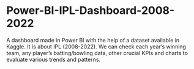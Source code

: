 # Power-BI-IPL-Dashboard-2008-2022
A dashboard made in Power BI with the help of a dataset available in Kaggle. It is about IPL (2008-2022). We can check each year’s winning team, any player’s batting/bowling data, other crucial KPIs and charts to evaluate various trends and patterns.
